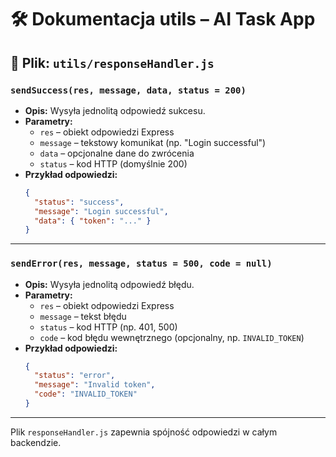 # 🛠️ Dokumentacja utils – AI Task App

## 📄 Plik: `utils/responseHandler.js`

### `sendSuccess(res, message, data, status = 200)`
- **Opis:** Wysyła jednolitą odpowiedź sukcesu.
- **Parametry:**
  - `res` – obiekt odpowiedzi Express
  - `message` – tekstowy komunikat (np. "Login successful")
  - `data` – opcjonalne dane do zwrócenia
  - `status` – kod HTTP (domyślnie 200)
- **Przykład odpowiedzi:**
  ```json
  {
    "status": "success",
    "message": "Login successful",
    "data": { "token": "..." }
  }
  ```

---

### `sendError(res, message, status = 500, code = null)`
- **Opis:** Wysyła jednolitą odpowiedź błędu.
- **Parametry:**
  - `res` – obiekt odpowiedzi Express
  - `message` – tekst błędu
  - `status` – kod HTTP (np. 401, 500)
  - `code` – kod błędu wewnętrznego (opcjonalny, np. `INVALID_TOKEN`)
- **Przykład odpowiedzi:**
  ```json
  {
    "status": "error",
    "message": "Invalid token",
    "code": "INVALID_TOKEN"
  }
  ```

---

Plik `responseHandler.js` zapewnia spójność odpowiedzi w całym backendzie.

